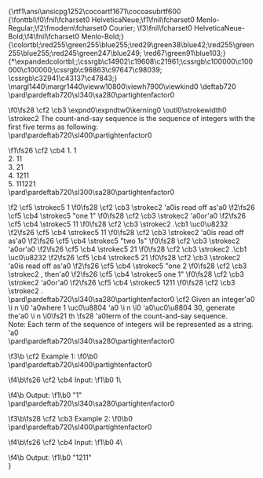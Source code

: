 {\rtf1\ansi\ansicpg1252\cocoartf1671\cocoasubrtf600
{\fonttbl\f0\fnil\fcharset0 HelveticaNeue;\f1\fnil\fcharset0 Menlo-Regular;\f2\fmodern\fcharset0 Courier;
\f3\fnil\fcharset0 HelveticaNeue-Bold;\f4\fnil\fcharset0 Menlo-Bold;}
{\colortbl;\red255\green255\blue255;\red29\green38\blue42;\red255\green255\blue255;\red245\green247\blue249;
\red67\green91\blue103;}
{\*\expandedcolortbl;;\cssrgb\c14902\c19608\c21961;\cssrgb\c100000\c100000\c100000;\cssrgb\c96863\c97647\c98039;
\cssrgb\c32941\c43137\c47843;}
\margl1440\margr1440\vieww10800\viewh7900\viewkind0
\deftab720
\pard\pardeftab720\sl340\sa280\partightenfactor0

\f0\fs28 \cf2 \cb3 \expnd0\expndtw0\kerning0
\outl0\strokewidth0 \strokec2 The count-and-say sequence is the sequence of integers with the first five terms as following:\
\pard\pardeftab720\sl400\partightenfactor0

\f1\fs26 \cf2 \cb4 1.     1\
2.     11\
3.     21\
4.     1211\
5.     111221\
\pard\pardeftab720\sl300\sa280\partightenfactor0

\f2 \cf5 \strokec5 1
\f0\fs28 \cf2 \cb3 \strokec2 \'a0is read off as\'a0
\f2\fs26 \cf5 \cb4 \strokec5 "one 1"
\f0\fs28 \cf2 \cb3 \strokec2 \'a0or\'a0
\f2\fs26 \cf5 \cb4 \strokec5 11
\f0\fs28 \cf2 \cb3 \strokec2 .\cb1 \uc0\u8232 
\f2\fs26 \cf5 \cb4 \strokec5 11
\f0\fs28 \cf2 \cb3 \strokec2 \'a0is read off as\'a0
\f2\fs26 \cf5 \cb4 \strokec5 "two 1s"
\f0\fs28 \cf2 \cb3 \strokec2 \'a0or\'a0
\f2\fs26 \cf5 \cb4 \strokec5 21
\f0\fs28 \cf2 \cb3 \strokec2 .\cb1 \uc0\u8232 
\f2\fs26 \cf5 \cb4 \strokec5 21
\f0\fs28 \cf2 \cb3 \strokec2 \'a0is read off as\'a0
\f2\fs26 \cf5 \cb4 \strokec5 "one 2
\f0\fs28 \cf2 \cb3 \strokec2 , then\'a0
\f2\fs26 \cf5 \cb4 \strokec5 one 1"
\f0\fs28 \cf2 \cb3 \strokec2 \'a0or\'a0
\f2\fs26 \cf5 \cb4 \strokec5 1211
\f0\fs28 \cf2 \cb3 \strokec2 .\
\pard\pardeftab720\sl340\sa280\partightenfactor0
\cf2 Given an integer\'a0
\i n
\i0 \'a0where 1 \uc0\u8804 \'a0
\i n
\i0 \'a0\uc0\u8804  30, generate the\'a0
\i n
\i0\fs21 th
\fs28 \'a0term of the count-and-say sequence.\
Note: Each term of the sequence of integers will be represented as a string.\
\'a0\
\pard\pardeftab720\sl340\sa280\partightenfactor0

\f3\b \cf2 Example 1:
\f0\b0 \
\pard\pardeftab720\sl400\partightenfactor0

\f4\b\fs26 \cf2 \cb4 Input:
\f1\b0  1\

\f4\b Output:
\f1\b0  "1"\
\pard\pardeftab720\sl340\sa280\partightenfactor0

\f3\b\fs28 \cf2 \cb3 Example 2:
\f0\b0 \
\pard\pardeftab720\sl400\partightenfactor0

\f4\b\fs26 \cf2 \cb4 Input:
\f1\b0  4\

\f4\b Output:
\f1\b0  "1211"\
}